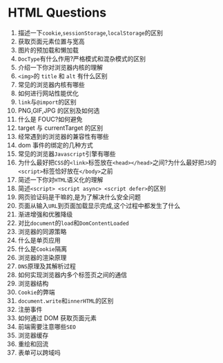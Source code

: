 # HTML Questions

1. 描述一下`cookie`,`sessionStorage`,`localStorage`的区别
2. 获取页面元素位置与宽高
3. 图片的预加载和懒加载
4. `DocType`有什么作用?严格模式和混杂模式的区别
5. 介绍一下你对浏览器内核的理解
6. `<img>`的 `title` 和 `alt` 有什么区别
7. 常见的浏览器内核有哪些
8. 如何进行网站性能优化
9. `link`与`@import`的区别
10. PNG,GIF,JPG 的区别及如何选
11. 什么是 FOUC?如何避免
12. target 与 currentTarget 的区别
13. 经常遇到的浏览器的兼容性有哪些
14. dom 事件的绑定的几种方式
15. 常见的浏览器`Javascript`引擎有哪些
16. 为什么最好把`CSS`的`<link>`标签放在`<head></head>`之间?为什么最好把`JS`的`<script>`标签恰好放在`</body>`之前
17. 简述一下你对`HTML`语义化的理解
18. 简述`<script> <script async> <script defer>`的区别
19. 网页验证码是干嘛的,是为了解决什么安全问题
20. 页面从输入`URL`到页面加载显示完成,这个过程中都发生了什么
21. 渐进增强和优雅降级
22. 对比`document`的`load`和`DomContentLoaded`
23. 浏览器的同源策略
24. 什么是单页应用
25. 什么是`Cookie`隔离
26. 浏览器的渲染原理
27. `DNS`原理及其解析过程
28. 如何实现浏览器内多个标签页之间的通信
29. 浏览器结构
30. `Cookie`的弊端
31. `document.write`和`innerHTML`的区别
32. 注册事件
33. 如何通过 DOM 获取页面元素
34. 前端需要注意哪些`SEO`
35. 浏览器缓存
36. 重绘和回流
37. 表单可以跨域吗
